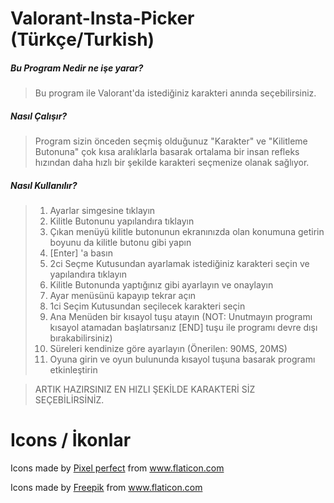 # Valorant-Insta-Picker (Türkçe/Turkish)

#####  Bu Program Nedir ne işe yarar?
>Bu program ile Valorant'da istediğiniz karakteri anında seçebilirsiniz.

##### Nasıl Çalışır?
>Program sizin önceden seçmiş olduğunuz "Karakter" ve "Kilitleme Butonuna" çok kısa aralıklarla basarak ortalama bir insan refleks hızından daha hızlı bir şekilde karakteri seçmenize olanak sağlıyor.

##### Nasıl Kullanılır?
> 1) Ayarlar simgesine tıklayın
> 2) Kilitle Butonunu yapılandıra tıklayın
> 3) Çıkan menüyü kilitle butonunun ekranınızda olan konumuna getirin boyunu da kilitle butonu gibi yapın
> 4) [Enter] 'a basın
> 5) 2ci Seçme Kutusundan ayarlamak istediğiniz karakteri seçin ve yapılandıra tıklayın
> 6) Kilitle Butonunda yaptığınız gibi ayarlayın ve onaylayın
> 7) Ayar menüsünü kapayıp tekrar açın
> 8) 1ci Seçim Kutusundan seçilecek karakteri seçin
> 9) Ana Menüden bir kısayol tuşu atayın (NOT: Unutmayın programı kısayol atamadan başlatırsanız [END] tuşu ile programı devre dışı bırakabilirsiniz)
> 10) Süreleri kendinize göre ayarlayın (Önerilen: 90MS, 20MS)
> 11) Oyuna girin ve oyun bulununda kısayol tuşuna basarak programı etkinleştirin


>  ARTIK HAZIRSINIZ EN HIZLI ŞEKİLDE KARAKTERİ SİZ SEÇEBİLİRSİNİZ.

# Icons / İkonlar

Icons made by <a href="https://www.flaticon.com/authors/pixel-perfect" title="Pixel perfect">Pixel perfect</a> from <a href="https://www.flaticon.com/" title="Flaticon">www.flaticon.com</a></div>

Icons made by <a href="https://www.flaticon.com/authors/Freepik" title="Pixel perfect">Freepik</a> from <a href="https://www.flaticon.com/" title="Flaticon">www.flaticon.com</a></div>

